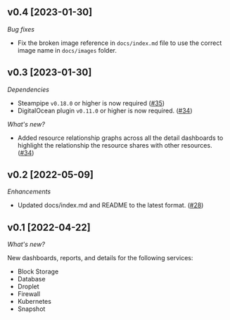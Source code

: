 ## v0.4 [2023-01-30]

_Bug fixes_

- Fix the broken image reference in `docs/index.md` file to use the correct image name in `docs/images` folder.

## v0.3 [2023-01-30]

_Dependencies_

- Steampipe `v0.18.0` or higher is now required ([#35](https://github.com/turbot/steampipe-mod-digitalocean-insights/pull/35))
- DigitalOcean plugin `v0.11.0` or higher is now required. ([#34](https://github.com/turbot/steampipe-mod-digitalocean-insights/pull/34))

_What's new?_

- Added resource relationship graphs across all the detail dashboards to highlight the relationship the resource shares with other resources. ([#34](https://github.com/turbot/steampipe-mod-digitalocean-insights/pull/34))

## v0.2 [2022-05-09]

_Enhancements_

- Updated docs/index.md and README to the latest format. ([#28](https://github.com/turbot/steampipe-mod-digitalocean-insights/pull/28))

## v0.1 [2022-04-22]

_What's new?_

New dashboards, reports, and details for the following services:
- Block Storage
- Database
- Droplet
- Firewall
- Kubernetes
- Snapshot
